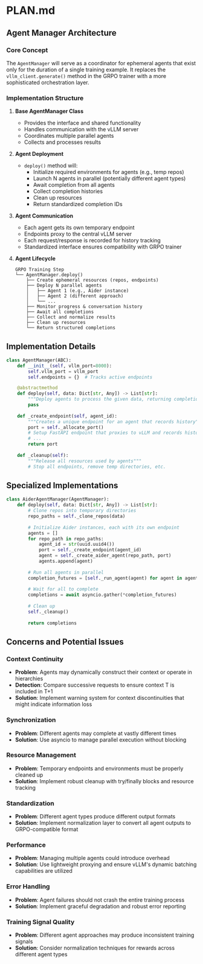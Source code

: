 # PLAN.md

## Agent Manager Architecture

### Core Concept
The `AgentManager` will serve as a coordinator for ephemeral agents that exist only for the duration of a single training example. It replaces the `vllm_client.generate()` method in the GRPO trainer with a more sophisticated orchestration layer.

### Implementation Structure

1. **Base AgentManager Class**
   - Provides the interface and shared functionality
   - Handles communication with the vLLM server
   - Coordinates multiple parallel agents
   - Collects and processes results

2. **Agent Deployment**
   - `deploy()` method will:
     - Initialize required environments for agents (e.g., temp repos)
     - Launch N agents in parallel (potentially different agent types)
     - Await completion from all agents
     - Collect completion histories
     - Clean up resources
     - Return standardized completion IDs

3. **Agent Communication**
   - Each agent gets its own temporary endpoint
   - Endpoints proxy to the central vLLM server
   - Each request/response is recorded for history tracking
   - Standardized interface ensures compatibility with GRPO trainer

4. **Agent Lifecycle**
   ```
   GRPO Training Step
   └── AgentManager.deploy()
       ├── Create ephemeral resources (repos, endpoints)
       ├── Deploy N parallel agents
       │   ├── Agent 1 (e.g., Aider instance)
       │   ├── Agent 2 (different approach)
       │   └── ... 
       ├── Monitor progress & conversation history
       ├── Await all completions
       ├── Collect and normalize results
       ├── Clean up resources
       └── Return structured completions
   ```

## Implementation Details

```python
class AgentManager(ABC):
    def __init__(self, vllm_port=8000):
        self.vllm_port = vllm_port
        self.endpoints = {}  # Tracks active endpoints

    @abstractmethod
    def deploy(self, data: Dict[str, Any]) -> List[str]:
        """Deploy agents to process the given data, returning completion IDs"""
        pass
        
    def _create_endpoint(self, agent_id):
        """Creates a unique endpoint for an agent that records history"""
        port = self._allocate_port()
        # Setup FastAPI endpoint that proxies to vLLM and records history
        # ...
        return port
        
    def _cleanup(self):
        """Release all resources used by agents"""
        # Stop all endpoints, remove temp directories, etc.
```

## Specialized Implementations

```python
class AiderAgentManager(AgentManager):
    def deploy(self, data: Dict[str, Any]) -> List[str]:
        # Clone repos into temporary directories
        repo_paths = self._clone_repos(data)
        
        # Initialize Aider instances, each with its own endpoint
        agents = []
        for repo_path in repo_paths:
            agent_id = str(uuid.uuid4())
            port = self._create_endpoint(agent_id)
            agent = self._create_aider_agent(repo_path, port)
            agents.append(agent)
            
        # Run all agents in parallel
        completion_futures = [self._run_agent(agent) for agent in agents]
        
        # Wait for all to complete
        completions = await asyncio.gather(*completion_futures)
        
        # Clean up
        self._cleanup()
        
        return completions
```

## Concerns and Potential Issues

### Context Continuity
- **Problem**: Agents may dynamically construct their context or operate in hierarchies
- **Detection**: Compare successive requests to ensure context T is included in T+1
- **Solution**: Implement warning system for context discontinuities that might indicate information loss

### Synchronization
- **Problem**: Different agents may complete at vastly different times
- **Solution**: Use asyncio to manage parallel execution without blocking

### Resource Management
- **Problem**: Temporary endpoints and environments must be properly cleaned up
- **Solution**: Implement robust cleanup with try/finally blocks and resource tracking

### Standardization
- **Problem**: Different agent types produce different output formats
- **Solution**: Implement normalization layer to convert all agent outputs to GRPO-compatible format

### Performance
- **Problem**: Managing multiple agents could introduce overhead
- **Solution**: Use lightweight proxying and ensure vLLM's dynamic batching capabilities are utilized

### Error Handling
- **Problem**: Agent failures should not crash the entire training process
- **Solution**: Implement graceful degradation and robust error reporting

### Training Signal Quality
- **Problem**: Different agent approaches may produce inconsistent training signals
- **Solution**: Consider normalization techniques for rewards across different agent types